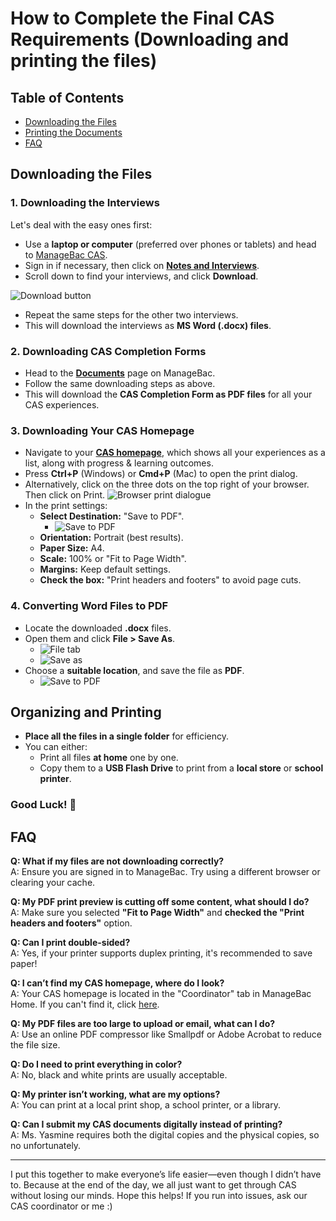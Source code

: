 # How to Complete the Final CAS Requirements (Downloading and printing the files)

## Table of Contents

- [Downloading the Files](#downloading-the-files)
- [Printing the Documents](#printing-the-documents)
- [FAQ](#faq)

## Downloading the Files

### 1. Downloading the Interviews

Let's deal with the easy ones first:

- Use a **laptop or computer** (preferred over phones or tablets) and head to [ManageBac CAS](https://gokkusagi.managebac.com/student/ib/activity/cas).
- Sign in if necessary, then click on **[Notes and Interviews](https://gokkusagi.managebac.com/student/ib/activity/notes)**.
- Scroll down to find your interviews, and click **Download**.

![Download button](download.png)

- Repeat the same steps for the other two interviews.
- This will download the interviews as **MS Word (.docx) files**.

### 2. Downloading CAS Completion Forms

- Head to the **[Documents](https://gokkusagi.managebac.com/student/ib/activity/documents)** page on ManageBac.
- Follow the same downloading steps as above.
- This will download the **CAS Completion Form as PDF files** for all your CAS experiences.

### 3. Downloading Your CAS Homepage

- Navigate to your **[CAS homepage](https://gokkusagi.managebac.com/student/ib/activity/cas)**, which shows all your experiences as a list, along with progress & learning outcomes.
- Press **Ctrl+P** (Windows) or **Cmd+P** (Mac) to open the print dialog.
- Alternatively, click on the three dots on the top right of your browser. Then click on Print.
  ![Browser print dialogue](print.png)
- In the print settings:
  - **Select Destination:** "Save to PDF".
    - ![Save to PDF](save.png)
  - **Orientation:** Portrait (best results).
  - **Paper Size:** A4.
  - **Scale:** 100% or "Fit to Page Width".
  - **Margins:** Keep default settings.
  - **Check the box:** "Print headers and footers" to avoid page cuts.

### 4. Converting Word Files to PDF

- Locate the downloaded **.docx** files.
- Open them and click **File > Save As**.
  - ![File tab](file.png)
  - ![Save as](saveas.png)
- Choose a **suitable location**, and save the file as **PDF**.
  - ![Save to PDF](saved.png)

## Organizing and Printing

- **Place all the files in a single folder** for efficiency.
- You can either:
  - Print all files **at home** one by one.
  - Copy them to a **USB Flash Drive** to print from a **local store** or **school printer**.

### Good Luck! 🎉

## FAQ

**Q: What if my files are not downloading correctly?**  
A: Ensure you are signed in to ManageBac. Try using a different browser or clearing your cache.

**Q: My PDF print preview is cutting off some content, what should I do?**  
A: Make sure you selected **"Fit to Page Width"** and **checked the "Print headers and footers"** option.

**Q: Can I print double-sided?**  
A: Yes, if your printer supports duplex printing, it's recommended to save paper!

**Q: I can’t find my CAS homepage, where do I look?**  
A: Your CAS homepage is located in the "Coordinator" tab in ManageBac Home. If you can't find it, click [here](https://gokkusagi.managebac.com/student/ib/activity/cas).

**Q: My PDF files are too large to upload or email, what can I do?**  
A: Use an online PDF compressor like Smallpdf or Adobe Acrobat to reduce the file size.

**Q: Do I need to print everything in color?**  
A: No, black and white prints are usually acceptable.

**Q: My printer isn’t working, what are my options?**  
A: You can print at a local print shop, a school printer, or a library.

**Q: Can I submit my CAS documents digitally instead of printing?**  
A: Ms. Yasmine requires both the digital copies and the physical copies, so no unfortunately.

---

I put this together to make everyone’s life easier—even though I didn’t have to. Because at the end of the day, we all just want to get through CAS without losing our minds. Hope this helps! If you run into issues, ask our CAS coordinator or me :\)
